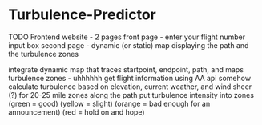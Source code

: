 # Turbulence-Predictor

TODO
Frontend website - 2 pages
    front page - enter your flight number input box
    second page - dynamic (or static) map displaying the path and the turbulence zones

integrate dynamic map that traces startpoint, endpoint, path, and maps turbulence zones - uhhhhhh
get flight information using AA api
somehow calculate turbulence based on elevation, current weather, and wind sheer (?) for 20-25 mile zones along the path
put turbulence intensity into zones (green = good) (yellow = slight) (orange = bad enough for an announcement) (red = hold on and hope)
